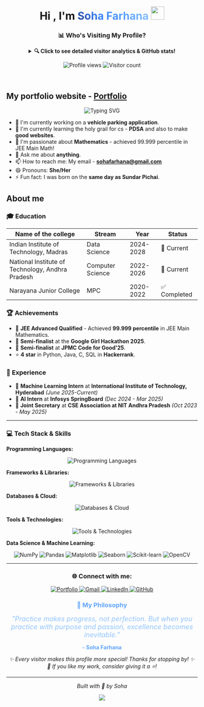 <h1 align="center"><b>Hi , I'm <span style="background: linear-gradient(45deg, #1e3a8a, #3b82f6, #60a5fa, #93c5fd); -webkit-background-clip: text; -webkit-text-fill-color: transparent; background-clip: text;">Soha Farhana</span> </b><img src="https://media.giphy.com/media/hvRJCLFzcasrR4ia7z/giphy.gif" width="35"></h1>

<!-- GitHub Analytics Dashboard -->
<div align="center">

### 📊 Who's Visiting My Profile?

<details>
<summary><b>🔍 Click to see detailed visitor analytics & GitHub stats!</b></summary>

<br>

<!-- GitHub Stats Cards -->
<p align="center">
  <img height="180em" src="https://github-readme-stats.vercel.app/api?username=SohaFarhana05&show_icons=true&theme=cobalt&include_all_commits=true&count_private=true"/>
  <img height="180em" src="https://github-readme-stats.vercel.app/api/top-langs/?username=SohaFarhana05&layout=compact&langs_count=8&theme=cobalt"/>
</p>

<!-- Activity Graph -->
<p align="center">
  <img src="https://github-readme-activity-graph.vercel.app/graph?username=SohaFarhana05&bg_color=1a1b27&color=60a5fa&line=60a5fa&point=93c5fd&area=true&hide_border=true" alt="Activity Graph" />
</p>

<!-- GitHub Streak -->
<p align="center">
  <img src="https://github-readme-streak-stats.herokuapp.com/?user=SohaFarhana05&theme=cobalt&hide_border=true" alt="GitHub Streak" />
</p>

<!-- GitHub Trophies -->
<p align="center">
  <img src="https://github-profile-trophy.vercel.app/?username=SohaFarhana05&theme=cobalt&no-frame=true&no-bg=false&margin-w=4&row=1&column=6" alt="GitHub Trophies" />
</p>

### 📈 Real-time Analytics
- **Total Profile Views:** ![Profile Views](https://komarev.com/ghpvc/?username=SohaFarhana05&color=60a5fa&style=flat-square)
- **GitHub Followers:** ![GitHub followers](https://img.shields.io/github/followers/SohaFarhana05?style=social)
- **Repository Stars:** ![GitHub User's stars](https://img.shields.io/github/stars/SohaFarhana05?style=social)

</details>

</div>

<!-- Visitor Analytics -->
<p align="center">
  <img src="https://komarev.com/ghpvc/?username=SohaFarhana05&label=Profile%20views&color=60a5fa&style=flat" alt="Profile views" />
  <img src="https://visitor-badge.laobi.icu/badge?page_id=SohaFarhana05.SohaFarhana05&left_color=60a5fa&right_color=93c5fd" alt="Visitor count" />
</p>

<br>

## My portfolio website - [Portfolio](https://sohafarhana05.github.io/Portfolio/)

<!-- Animated About Me -->
<p align="center">
  <img src="https://readme-typing-svg.herokuapp.com?font=Fira+Code&pause=1000&color=60A5FA&center=true&vCenter=true&width=500&lines=Data+Science+Student+%40+IIT+Madras;Computer+Science+%40+NIT+Andhra+Pradesh;Machine+Learning+Enthusiast;Full+Stack+Developer;JEE+Advanced+Qualifier;99.999%25+in+JEE+Main+Mathematics;Google+Girl+Hackathon+Semi-finalist;JPMC+Code+for+Good'25+Semi-finalist;ML+Intern+%40+IIIT+Hyderabad;Mathematics+Enthusiast" alt="Typing SVG" />
</p>

- 🔭 I'm currently working on a **vehicle parking application**.
- 🌱 I'm currently learning the holy grail for cs - **PDSA** and also to make **good websites**.
- 🧮 I'm passionate about **Mathematics** - achieved 99.999 percentile in JEE Main Math!
- 💬 Ask me about **anything**.
- 📫 How to reach me: My email - **sohafarhana@gmail.com**
- 😄 Pronouns: **She/Her**
- ⚡ Fun fact: I was born on the **same day as Sundar Pichai**.

## About me

### 🎓 Education
| Name of the college                   | Stream            | Year      | Status |
|---------------------------------------|-------------------|-----------|--------|
| Indian Institute of Technology, Madras | Data Science      | 2024-2028 | 🎯 Current |
| National Institute of Technology, Andhra Pradesh | Computer Science  | 2022-2026 | 🎯 Current |
| Narayana Junior College               | MPC               | 2020-2022 | ✅ Completed |

### 🏆 Achievements

* 🎯 **JEE Advanced Qualified** - Achieved **99.999 percentile** in JEE Main Mathematics.
* 🥈 **Semi-finalist** at the **Google Girl Hackathon 2025**.
* 🥈 **Semi-finalist** at **JPMC Code for Good'25**.
* ⭐ **4 star** in Python, Java, C, SQL in **Hackerrank**.

### 💼 Experience
* 🤖 **Machine Learning Intern** at **International Institute of Technology, Hyderabad** *(June 2025-Current)*
* 🧠 **AI Intern** at **Infosys SpringBoard** *(Dec 2024 - Mar 2025)*
* 👥 **Joint Secretary** at **CSE Association at NIT Andhra Pradesh** *(Oct 2023 - May 2025)*

---

### 💻 Tech Stack & Skills

<!-- Programming Languages -->
**Programming Languages:**
<p align="center">
  <img src="https://skillicons.dev/icons?i=python,java,c,cpp,js,html,css,sql&perLine=4" alt="Programming Languages" />
</p>

<!-- Frameworks & Libraries -->
**Frameworks & Libraries:**
<p align="center">
  <img src="https://skillicons.dev/icons?i=react,nodejs,flask,django,bootstrap,jquery,tensorflow,pytorch&perLine=4" alt="Frameworks & Libraries" />
</p>

<!-- Databases & Cloud -->
**Databases & Cloud:**
<p align="center">
  <img src="https://skillicons.dev/icons?i=mysql,mongodb,postgresql,firebase,aws,gcp,heroku,vercel&perLine=4" alt="Databases & Cloud" />
</p>

<!-- Tools & Technologies -->
**Tools & Technologies:**
<p align="center">
  <img src="https://skillicons.dev/icons?i=git,github,vscode,jupyter,docker,linux,bash,figma&perLine=4" alt="Tools & Technologies" />
</p>

<!-- Data Science & ML -->
**Data Science & Machine Learning:**
<p align="center">
  <img src="https://img.shields.io/badge/NumPy-013243?style=for-the-badge&logo=numpy&logoColor=white" alt="NumPy"/>
  <img src="https://img.shields.io/badge/Pandas-150458?style=for-the-badge&logo=pandas&logoColor=white" alt="Pandas"/>
  <img src="https://img.shields.io/badge/Matplotlib-11557c?style=for-the-badge&logo=matplotlib&logoColor=white" alt="Matplotlib"/>
  <img src="https://img.shields.io/badge/Seaborn-3776AB?style=for-the-badge&logo=python&logoColor=white" alt="Seaborn"/>
  <img src="https://img.shields.io/badge/Scikit--learn-F7931E?style=for-the-badge&logo=scikit-learn&logoColor=white" alt="Scikit-learn"/>
  <img src="https://img.shields.io/badge/OpenCV-27338e?style=for-the-badge&logo=OpenCV&logoColor=white" alt="OpenCV"/>
</p>

---

<!-- Connect with me -->
<h3 align="center">🌐 Connect with me:</h3>
<p align="center">
  <a href="https://sohafarhana05.github.io/Portfolio/" target="_blank">
    <img src="https://img.shields.io/badge/Portfolio-FF5722?style=for-the-badge&logo=todoist&logoColor=white" alt="Portfolio" />
  </a>
  <a href="mailto:sohafarhana@gmail.com" target="_blank">
    <img src="https://img.shields.io/badge/Gmail-D14836?style=for-the-badge&logo=gmail&logoColor=white" alt="Gmail" />
  </a>
  <a href="https://www.linkedin.com/in/sohafarhana/" target="_blank">
    <img src="https://img.shields.io/badge/LinkedIn-0077B5?style=for-the-badge&logo=linkedin&logoColor=white" alt="LinkedIn" />
  </a>
  <a href="https://github.com/SohaFarhana05" target="_blank">
    <img src="https://img.shields.io/badge/GitHub-100000?style=for-the-badge&logo=github&logoColor=white" alt="GitHub" />
  </a>
</p>

<!-- Inspirational Quote -->
<div align="center">
  <h3 style="color: #60a5fa;">💭 My Philosophy</h3>
  <p style="font-style: italic; font-size: 18px; color: #93c5fd; max-width: 600px; margin: 0 auto;">
    "Practice makes progress, not perfection. But when you practice with purpose and passion, excellence becomes inevitable."
  </p>
  <p style="color: #60a5fa; font-weight: bold;">- Soha Farhana</p>
</div>

<!-- Footer Message -->
<p align="center">
  <i>✨ Every visitor makes this profile more special! Thanks for stopping by! ✨</i><br>
  <i>💝 If you like my work, consider giving it a ⭐!</i>
</p>

---

<p align="center">
  <i>Built with 🩵 by Soha</i>
</p>

<p align="center">
  <img src="https://capsule-render.vercel.app/api?type=waving&color=gradient&height=60&section=footer"/>
</p>
